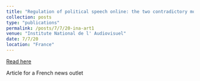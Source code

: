 ```yaml
---
title: "Regulation of political speech online: the two contradictory models of Twitter and Facebook (French)"
collection: posts
type: "publications"
permalink: /posts/7/7/20-ina-art1
venue: "Institute National de l' Audiovisuel"
date: 7/7/20
location: "France"
---
```


[Read here](https://larevuedesmedias.ina.fr/regulation-discours-politique-twitter-facebook-reseaux-sociaux)

Article for a French news outlet
